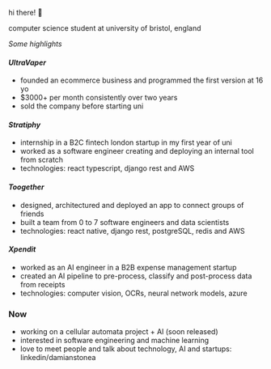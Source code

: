 hi there! 👋

computer science student at university of bristol, england

*Some highlights*
#### *UltraVaper*
- founded an ecommerce business and programmed the first version at 16 yo
- $3000+ per month consistently over two years
- sold the company before starting uni

#### *Stratiphy*
- internship in a B2C fintech london startup in my first year of uni
- worked as a software engineer creating and deploying an internal tool from scratch
- technologies: react typescript, django rest and AWS

#### *Toogether*
- designed, architectured and deployed an app to connect groups of friends
- built a team from 0 to 7 software engineers and data scientists
- technologies: react native, django rest, postgreSQL, redis and AWS

#### *Xpendit*
- worked as an AI engineer in a B2B expense management startup
- created an AI pipeline to pre-process, classify and post-process data from receipts
- technologies: computer vision, OCRs, neural network models, azure

### Now
- working on a cellular automata project + AI (soon released)
- interested in software engineering and machine learning
- love to meet people and talk about technology, AI and startups: linkedin/damianstonea
